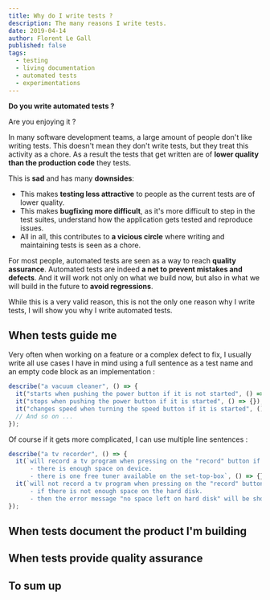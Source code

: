 ```yaml
---
title: Why do I write tests ?
description: The many reasons I write tests.
date: 2019-04-14
author: Florent Le Gall
published: false
tags:
  - testing
  - living documentation
  - automated tests
  - experimentations
---
```


**Do you write automated tests ?**

Are you enjoying it ?

In many software development teams, a large amount of people don't like writing tests. This doesn't mean they don't write tests, but they treat this activity as a chore. As a result the tests that get written are of **lower quality than the production code** they tests.

This is **sad** and has many **downsides**:

- This makes **testing less attractive** to people as the current tests are of lower quality.
- This makes **bugfixing more difficult**, as it's more difficult to step in the test suites, understand how the application gets tested and reproduce issues.
- All in all, this contributes to **a vicious circle** where writing and maintaining tests is seen as a chore.

For most people, automated tests are seen as a way to reach **quality assurance**. Automated tests are indeed **a net to prevent mistakes and defects**. And it will work not only on what we build now, but also in what we will build in the future to **avoid regressions**.

While this is a very valid reason, this is not the only one reason why I write tests, I will show you why I write automated tests.

## When tests guide me

Very often when working on a feature or a complex defect to fix, I usually write all use cases I have in mind using a full sentence as a test name and an empty code block as an implementation :

```js
describe("a vacuum cleaner", () => {
  it("starts when pushing the power button if it is not started", () => {});
  it("stops when pushing the power button if it is started", () => {});
  it("changes speed when turning the speed button if it is started", () => {});
  // And so on ...
});
```

Of course if it gets more complicated, I can use multiple line sentences :

```js
describe("a tv recorder", () => {
  it(`will record a tv program when pressing on the "record" button if : 
      - there is enough space on device.
      - there is one free tuner available on the set-top-box`, () => {});
  it(`will not record a tv program when pressing on the "record" button 
      - if there is not enough space on the hard disk.
      - then the error message "no space left on hard disk" will be shown.`, () => {});
});
```

## When tests document the product I'm building

## When tests provide quality assurance

## To sum up
